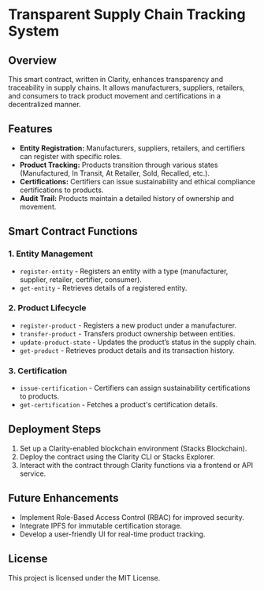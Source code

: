 # Transparent Supply Chain Tracking System

## Overview
This smart contract, written in Clarity, enhances transparency and traceability in supply chains. It allows manufacturers, suppliers, retailers, and consumers to track product movement and certifications in a decentralized manner.

## Features
- **Entity Registration:** Manufacturers, suppliers, retailers, and certifiers can register with specific roles.
- **Product Tracking:** Products transition through various states (Manufactured, In Transit, At Retailer, Sold, Recalled, etc.).
- **Certifications:** Certifiers can issue sustainability and ethical compliance certifications to products.
- **Audit Trail:** Products maintain a detailed history of ownership and movement.

## Smart Contract Functions
### 1. Entity Management
- `register-entity` - Registers an entity with a type (manufacturer, supplier, retailer, certifier, consumer).
- `get-entity` - Retrieves details of a registered entity.

### 2. Product Lifecycle
- `register-product` - Registers a new product under a manufacturer.
- `transfer-product` - Transfers product ownership between entities.
- `update-product-state` - Updates the product’s status in the supply chain.
- `get-product` - Retrieves product details and its transaction history.

### 3. Certification
- `issue-certification` - Certifiers can assign sustainability certifications to products.
- `get-certification` - Fetches a product's certification details.

## Deployment Steps
1. Set up a Clarity-enabled blockchain environment (Stacks Blockchain).
2. Deploy the contract using the Clarity CLI or Stacks Explorer.
3. Interact with the contract through Clarity functions via a frontend or API service.

## Future Enhancements
- Implement Role-Based Access Control (RBAC) for improved security.
- Integrate IPFS for immutable certification storage.
- Develop a user-friendly UI for real-time product tracking.

## License
This project is licensed under the MIT License.

